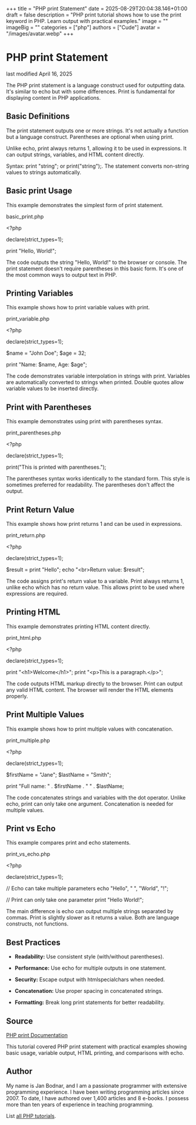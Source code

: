 +++
title = "PHP print Statement"
date = 2025-08-29T20:04:38.146+01:00
draft = false
description = "PHP print tutorial shows how to use the print keyword in PHP. Learn output with practical examples."
image = ""
imageBig = ""
categories = ["php"]
authors = ["Cude"]
avatar = "/images/avatar.webp"
+++

# PHP print Statement

last modified April 16, 2025

The PHP print statement is a language construct used for outputting
data. It's similar to echo but with some differences. Print is
fundamental for displaying content in PHP applications.

## Basic Definitions

The print statement outputs one or more strings. It's not actually
a function but a language construct. Parentheses are optional when using print.

Unlike echo, print always returns 1, allowing it to be used in
expressions. It can output strings, variables, and HTML content directly.

Syntax: print "string"; or print("string");. The
statement converts non-string values to strings automatically.

## Basic print Usage

This example demonstrates the simplest form of print statement.

basic_print.php
  

&lt;?php

declare(strict_types=1);

print "Hello, World!";

The code outputs the string "Hello, World!" to the browser or console. The
print statement doesn't require parentheses in this basic form. It's one of
the most common ways to output text in PHP.

## Printing Variables

This example shows how to print variable values with print.

print_variable.php
  

&lt;?php

declare(strict_types=1);

$name = "John Doe";
$age = 32;

print "Name: $name, Age: $age";

The code demonstrates variable interpolation in strings with print. Variables
are automatically converted to strings when printed. Double quotes allow
variable values to be inserted directly.

## Print with Parentheses

This example demonstrates using print with parentheses syntax.

print_parentheses.php
  

&lt;?php

declare(strict_types=1);

print("This is printed with parentheses.");

The parentheses syntax works identically to the standard form. This style is
sometimes preferred for readability. The parentheses don't affect the output.

## Print Return Value

This example shows how print returns 1 and can be used in expressions.

print_return.php
  

&lt;?php

declare(strict_types=1);

$result = print "Hello";
echo "&lt;br&gt;Return value: $result";

The code assigns print's return value to a variable. Print always returns 1,
unlike echo which has no return value. This allows print to be used where
expressions are required.

## Printing HTML

This example demonstrates printing HTML content directly.

print_html.php
  

&lt;?php

declare(strict_types=1);

print "&lt;h1&gt;Welcome&lt;/h1&gt;";
print "&lt;p&gt;This is a paragraph.&lt;/p&gt;";

The code outputs HTML markup directly to the browser. Print can output any
valid HTML content. The browser will render the HTML elements properly.

## Print Multiple Values

This example shows how to print multiple values with concatenation.

print_multiple.php
  

&lt;?php

declare(strict_types=1);

$firstName = "Jane";
$lastName = "Smith";

print "Full name: " . $firstName . " " . $lastName;

The code concatenates strings and variables with the dot operator. Unlike echo,
print can only take one argument. Concatenation is needed for multiple values.

## Print vs Echo

This example compares print and echo statements.

print_vs_echo.php
  

&lt;?php

declare(strict_types=1);

// Echo can take multiple parameters
echo "Hello", " ", "World", "!";

// Print can only take one parameter
print "Hello World!";

The main difference is echo can output multiple strings separated by commas.
Print is slightly slower as it returns a value. Both are language constructs,
not functions.

## Best Practices

- **Readability:** Use consistent style (with/without parentheses).

- **Performance:** Use echo for multiple outputs in one statement.

- **Security:** Escape output with htmlspecialchars when needed.

- **Concatenation:** Use proper spacing in concatenated strings.

- **Formatting:** Break long print statements for better readability.

## Source

[PHP print Documentation](https://www.php.net/manual/en/function.print.php)

This tutorial covered PHP print statement with practical examples showing
basic usage, variable output, HTML printing, and comparisons with echo.

## Author

My name is Jan Bodnar, and I am a passionate programmer with extensive
programming experience. I have been writing programming articles since 2007.
To date, I have authored over 1,400 articles and 8 e-books. I possess more
than ten years of experience in teaching programming.

List [all PHP tutorials](/php/).